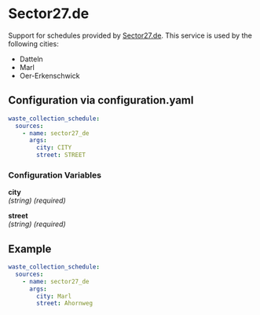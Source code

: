 # Sector27.de

Support for schedules provided by [Sector27.de](https://muellkalender.sector27.de). This service is used by the following cities:

- Datteln
- Marl
- Oer-Erkenschwick

## Configuration via configuration.yaml

```yaml
waste_collection_schedule:
  sources:
    - name: sector27_de
      args:
        city: CITY
        street: STREET
```

### Configuration Variables

**city**<br>
*(string) (required)*

**street**<br>
*(string) (required)*

## Example

```yaml
waste_collection_schedule:
  sources:
    - name: sector27_de
      args:
        city: Marl
        street: Ahornweg
```
